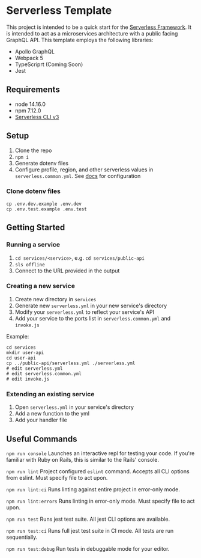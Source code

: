 # Serverless Template

This project is intended to be a quick start for the [Serverless Framework](serverless.com). It is intended to act as a microservices architecture with a public facing GraphQL API. This template employs the following libraries:

- Apollo GraphQL
- Webpack 5
- TypeScriprt (Coming Soon)
- Jest

## Requirements

- node 14.16.0
- npm 7.12.0
- [Serverless CLI v3](https://www.serverless.com/framework/docs/getting-started/)

## Setup

1. Clone the repo
2. `npm i`
3. Generate dotenv files
4. Configure profile, region, and other serverless values in `serverless.common.yml`. See [docs](https://www.serverless.com/framework/docs/providers/aws/guide/serverless.yml/) for configuration

### Clone dotenv files

```
cp .env.dev.example .env.dev
cp .env.test.example .env.test
```

## Getting Started

### Running a service

1. `cd services/<service>`, e.g. `cd services/public-api`
2. `sls offline`
3. Connect to the URL provided in the output

### Creating a new service

1. Create new directory in `services`
2. Generate new `serverless.yml` in your new service's directory
3. Modify your `serverless.yml` to reflect your service's API
4. Add your service to the ports list in `serverless.common.yml` and `invoke.js`

Example:

```
cd services
mkdir user-api
cd user-api
cp ../public-api/serverless.yml ./serverless.yml
# edit serverless.yml
# edit serverless.common.yml
# edit invoke.js
```

### Extending an existing service

1. Open `serverless.yml` in your service's directory
2. Add a new function to the yml
3. Add your handler file

## Useful Commands

`npm run console`
Launches an interactive repl for testing your code. If you're familiar with Ruby on Rails, this is similar to the Rails' console.

`npm run lint`
Project configured `eslint` command. Accepts all CLI options from eslint. Must specify file to act upon.

`npm run lint:ci`
Runs linting against entire project in error-only mode.

`npm run lint:errors`
Runs linting in error-only mode. Must specify file to act upon.

`npm run test`
Runs jest test suite. All jest CLI options are available.

`npm run test:ci`
Runs full jest test suite in CI mode. All tests are run sequentially.

`npm run test:debug`
Run tests in debuggable mode for your editor.
